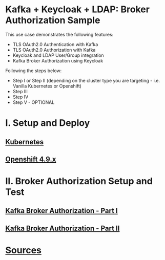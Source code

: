 # Kafka + Keycloak + LDAP: Broker Authorization Sample

This use case demonstrates the following features: 

- TLS OAuth2.0 Authentication with Kafka
- TLS OAuth2.0 Authorization with Kafka
- Keycloak and LDAP User/Group integration
- Kafka Broker Authorization using Keycloak 

Following the steps below: 

- Step I or Step II (depending on the cluster type you are targeting - i.e. Vanilla Kubernetes or Openshift)
- Step III
- Step IV
- Step V - OPTIONAL

# I. Setup and Deploy

## [Kubernetes](k8s/README.md)

## [Openshift 4.9.x](ocp/README.md)

# II. Broker Authorization Setup and Test

## [Kafka Broker Authorization - Part I](docs/KAFKA-OAUTH-TEST.md)

## [Kafka Broker Authorization - Part II](docs/LDAP-KEYCLOAK-KAFKA.md)

# [Sources](docs/SOURCES.md)